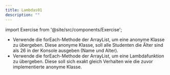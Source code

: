 ```yaml
---
title: Lambdas01
description: ""
---
```


import Exercise from '@site/src/components/Exercise';

-   Verwende die forEach-Methode der ArrayList, um eine anonyme Klasse zu
    übergeben. Diese anonyme Klasse, soll alle Studenten die Älter sind als 26 in
    der Konsole ausgeben (Name und Alter).
-   Verwende die forEach-Methode der ArrayList, um eine Lambdafunktion zu
    übergeben. Diese soll sich exakt gleich Verhalten wie die zuvor
    implementierte anonyme Klasse.

<Exercise pullRequest="67" branchSuffix="lambdas/01" />
